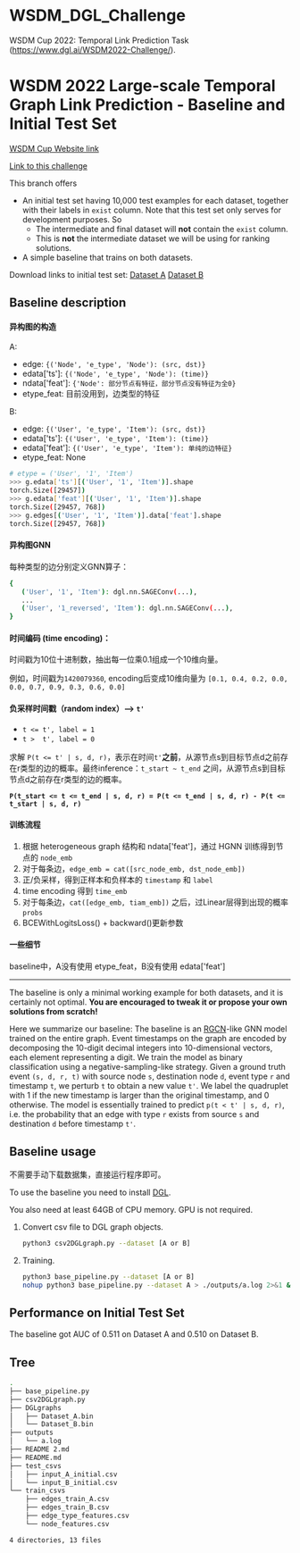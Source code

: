 # WSDM_DGL_Challenge
WSDM Cup 2022: Temporal Link Prediction Task (https://www.dgl.ai/WSDM2022-Challenge/).

# WSDM 2022 Large-scale Temporal Graph Link Prediction - Baseline and Initial Test Set

[WSDM Cup Website link](https://www.wsdm-conference.org/2022/call-for-wsdm-cup-proposals/)

[Link to this challenge](https://www.dgl.ai/WSDM2022-Challenge/)

This branch offers

* An initial test set having 10,000 test examples for each dataset, together with their labels in `exist` column.  Note that this test set only serves for development purposes.  So
  * The intermediate and final dataset will **not** contain the `exist` column.
  * This is **not** the intermediate dataset we will be using for ranking solutions.
* A simple baseline that trains on both datasets.

Download links to initial test set: [Dataset A](https://data.dgl.ai/dataset/WSDMCup2022/input_A_initial.csv.gz) [Dataset B](https://data.dgl.ai/dataset/WSDMCup2022/input_B_initial.csv.gz)

## Baseline description

#### 异构图的构造

A:
+ edge: `{('Node', 'e_type', 'Node'): (src, dst)}`
+ edata['ts']: `{('Node', 'e_type', 'Node'): (time)}`
+ ndata['feat']: `{'Node': 部分节点有特征，部分节点没有特征为全0}`
+ etype_feat: 目前没用到，边类型的特征

B: 
+ edge: `{('User', 'e_type', 'Item'): (src, dst)}`
+ edata['ts']: `{('User', 'e_type', 'Item'): (time)}` 
+ edata['feat']: `{('User', 'e_type', 'Item'): 单纯的边特征}`
+ etype_feat: None

```bash
# etype = ('User', '1', 'Item')
>>> g.edata['ts'][('User', '1', 'Item')].shape
torch.Size([29457])
>>> g.edata['feat'][('User', '1', 'Item')].shape
torch.Size([29457, 768])
>>> g.edges[('User', '1', 'Item')].data['feat'].shape
torch.Size([29457, 768])
```

#### 异构图GNN

每种类型的边分别定义GNN算子：
```bash
{
   ('User', '1', 'Item'): dgl.nn.SAGEConv(...),
   ...
   ('User', '1_reversed', 'Item'): dgl.nn.SAGEConv(...),
}
```


#### 时间编码 (time encoding)： 
时间戳为10位十进制数，抽出每一位乘0.1组成一个10维向量。

例如，时间戳为`1420079360`, encoding后变成10维向量为 `[0.1, 0.4, 0.2, 0.0, 0.0, 0.7, 0.9, 0.3, 0.6, 0.0]`

#### 负采样时间戳（random index）--> `t'`
+ `t <= t', label = 1`
+ `t >  t', label = 0`

求解 `P(t <= t' | s, d, r)`，表示在时间`t'`**之前**，从源节点s到目标节点d之前存在r类型的边的概率。最终inference：`t_start ~ t_end` 之间，从源节点s到目标节点d之前存在r类型的边的概率。

**`P(t_start <= t <= t_end | s, d, r) = P(t <= t_end | s, d, r) - P(t <= t_start | s, d, r)`**

#### 训练流程
1. 根据 heterogeneous graph 结构和 ndata['feat']，通过 HGNN 训练得到节点的 `node_emb`
2. 对于每条边，`edge_emb = cat([src_node_emb, dst_node_emb])` 
3. 正/负采样，得到正样本和负样本的 `timestamp` 和 `label`
4. time encoding 得到 `time_emb`
5. 对于每条边，`cat([edge_emb, tiam_emb])` 之后，过Linear层得到出现的概率 `probs`
6. BCEWithLogitsLoss() + backward()更新参数

#### 一些细节
baseline中，A没有使用 etype_feat，B没有使用 edata['feat']

---

The baseline is only a minimal working example for both datasets, and it is certainly not optimal.  **You are encouraged to tweak it or propose your own solutions from scratch!**

Here we summarize our baseline:
The baseline is an [RGCN](https://arxiv.org/abs/1703.06103)-like GNN model trained on the entire graph.
Event timestamps on the graph are encoded by decomposing the 10-digit decimal integers into 10-dimensional vectors, each element representing a digit.
We train the model as binary classification using a negative-sampling-like strategy.
Given a ground truth event `(s, d, r, t)` with source node `s`, destination node `d`, event type `r` and timestamp `t`, we perturb `t` to obtain a new value `t'`.
We label the quadruplet with 1 if the new timestamp is larger than the original timestamp, and 0 otherwise.  The model is essentially trained to
predict `p(t < t' | s, d, r)`, i.e. the probability that an edge with type `r` exists from source `s` and destination `d` before timestamp `t'`.

## Baseline usage

不需要手动下载数据集，直接运行程序即可。

To use the baseline you need to install [DGL](https://www.dgl.ai).

You also need at least 64GB of CPU memory.  GPU is not required.

1. Convert csv file to DGL graph objects.

   ```bash
   python3 csv2DGLgraph.py --dataset [A or B]
   ```

2. Training.

   ```bash
   python3 base_pipeline.py --dataset [A or B]
   nohup python3 base_pipeline.py --dataset A > ./outputs/a.log 2>&1 &
   ```

## Performance on Initial Test Set

The baseline got AUC of 0.511 on Dataset A and 0.510 on Dataset B.

## Tree
```bash
.
├── base_pipeline.py
├── csv2DGLgraph.py
├── DGLgraphs
│   ├── Dataset_A.bin
│   └── Dataset_B.bin
├── outputs
│   └── a.log
├── README 2.md
├── README.md
├── test_csvs
│   ├── input_A_initial.csv
│   └── input_B_initial.csv
└── train_csvs
    ├── edges_train_A.csv
    ├── edges_train_B.csv
    ├── edge_type_features.csv
    └── node_features.csv

4 directories, 13 files
```